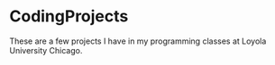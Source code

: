 # CodingProjects

These are a few projects I have in my programming classes at Loyola University Chicago.
